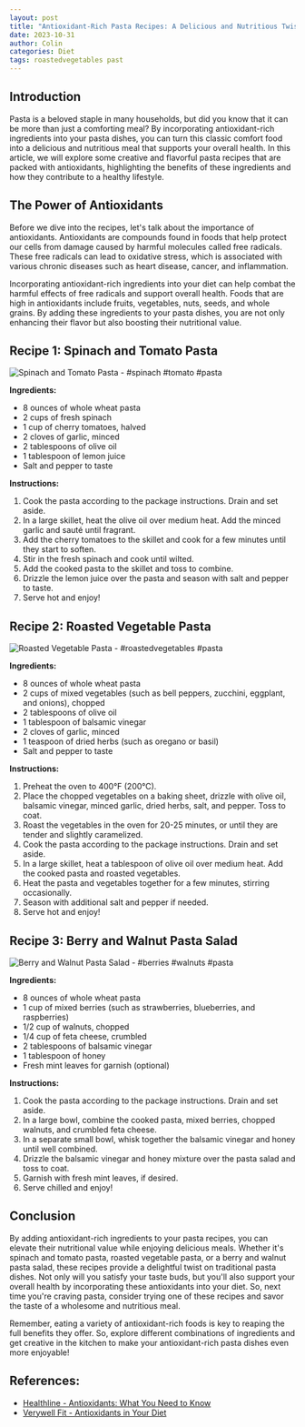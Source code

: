 ```yaml
---
layout: post
title: "Antioxidant-Rich Pasta Recipes: A Delicious and Nutritious Twist"
date: 2023-10-31
author: Colin
categories: Diet
tags: roastedvegetables past
---
```


## Introduction

Pasta is a beloved staple in many households, but did you know that it can be more than just a comforting meal? By incorporating antioxidant-rich ingredients into your pasta dishes, you can turn this classic comfort food into a delicious and nutritious meal that supports your overall health. In this article, we will explore some creative and flavorful pasta recipes that are packed with antioxidants, highlighting the benefits of these ingredients and how they contribute to a healthy lifestyle.

## The Power of Antioxidants

Before we dive into the recipes, let's talk about the importance of antioxidants. Antioxidants are compounds found in foods that help protect our cells from damage caused by harmful molecules called free radicals. These free radicals can lead to oxidative stress, which is associated with various chronic diseases such as heart disease, cancer, and inflammation.

Incorporating antioxidant-rich ingredients into your diet can help combat the harmful effects of free radicals and support overall health. Foods that are high in antioxidants include fruits, vegetables, nuts, seeds, and whole grains. By adding these ingredients to your pasta dishes, you are not only enhancing their flavor but also boosting their nutritional value.

## Recipe 1: Spinach and Tomato Pasta

![Spinach and Tomato Pasta](https://source.unsplash.com/1600x900/?pasta,tomato,spinach) - #spinach #tomato #pasta

**Ingredients:**
- 8 ounces of whole wheat pasta
- 2 cups of fresh spinach
- 1 cup of cherry tomatoes, halved
- 2 cloves of garlic, minced
- 2 tablespoons of olive oil
- 1 tablespoon of lemon juice
- Salt and pepper to taste

**Instructions:**
1. Cook the pasta according to the package instructions. Drain and set aside.
2. In a large skillet, heat the olive oil over medium heat. Add the minced garlic and sauté until fragrant.
3. Add the cherry tomatoes to the skillet and cook for a few minutes until they start to soften.
4. Stir in the fresh spinach and cook until wilted.
5. Add the cooked pasta to the skillet and toss to combine.
6. Drizzle the lemon juice over the pasta and season with salt and pepper to taste.
7. Serve hot and enjoy!

## Recipe 2: Roasted Vegetable Pasta

![Roasted Vegetable Pasta](https://source.unsplash.com/1600x900/?pasta,vegetables) - #roastedvegetables #pasta

**Ingredients:**
- 8 ounces of whole wheat pasta
- 2 cups of mixed vegetables (such as bell peppers, zucchini, eggplant, and onions), chopped
- 2 tablespoons of olive oil
- 1 tablespoon of balsamic vinegar
- 2 cloves of garlic, minced
- 1 teaspoon of dried herbs (such as oregano or basil)
- Salt and pepper to taste

**Instructions:**
1. Preheat the oven to 400°F (200°C).
2. Place the chopped vegetables on a baking sheet, drizzle with olive oil, balsamic vinegar, minced garlic, dried herbs, salt, and pepper. Toss to coat.
3. Roast the vegetables in the oven for 20-25 minutes, or until they are tender and slightly caramelized.
4. Cook the pasta according to the package instructions. Drain and set aside.
5. In a large skillet, heat a tablespoon of olive oil over medium heat. Add the cooked pasta and roasted vegetables.
6. Heat the pasta and vegetables together for a few minutes, stirring occasionally.
7. Season with additional salt and pepper if needed.
8. Serve hot and enjoy!

## Recipe 3: Berry and Walnut Pasta Salad
  
![Berry and Walnut Pasta Salad](https://source.unsplash.com/1600x900/?pasta,berry,walnut) - #berries #walnuts #pasta

**Ingredients:**
- 8 ounces of whole wheat pasta
- 1 cup of mixed berries (such as strawberries, blueberries, and raspberries)
- 1/2 cup of walnuts, chopped
- 1/4 cup of feta cheese, crumbled
- 2 tablespoons of balsamic vinegar
- 1 tablespoon of honey
- Fresh mint leaves for garnish (optional)

**Instructions:**
1. Cook the pasta according to the package instructions. Drain and set aside.
2. In a large bowl, combine the cooked pasta, mixed berries, chopped walnuts, and crumbled feta cheese.
3. In a separate small bowl, whisk together the balsamic vinegar and honey until well combined.
4. Drizzle the balsamic vinegar and honey mixture over the pasta salad and toss to coat.
5. Garnish with fresh mint leaves, if desired.
6. Serve chilled and enjoy!

## Conclusion

By adding antioxidant-rich ingredients to your pasta recipes, you can elevate their nutritional value while enjoying delicious meals. Whether it's spinach and tomato pasta, roasted vegetable pasta, or a berry and walnut pasta salad, these recipes provide a delightful twist on traditional pasta dishes. Not only will you satisfy your taste buds, but you'll also support your overall health by incorporating these antioxidants into your diet. So, next time you're craving pasta, consider trying one of these recipes and savor the taste of a wholesome and nutritious meal.

Remember, eating a variety of antioxidant-rich foods is key to reaping the full benefits they offer. So, explore different combinations of ingredients and get creative in the kitchen to make your antioxidant-rich pasta dishes even more enjoyable!

## References:

- [Healthline - Antioxidants: What You Need to Know](https://www.healthline.com/health/antioxidants-explained#overview)
- [Verywell Fit - Antioxidants in Your Diet](https://www.verywellfit.com/antioxidants-in-your-diet-89217)